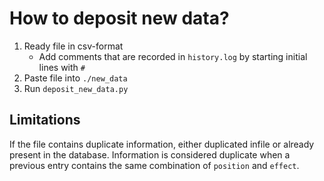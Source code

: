 # How to deposit new data?
1. Ready file in csv-format
   - Add comments that are recorded in `history.log` by starting initial lines with `#`
2. Paste file into `./new_data`
3. Run `deposit_new_data.py`

## Limitations
If the file contains duplicate information, either duplicated infile or already present in the database. Information is considered duplicate when a previous entry contains the same combination of `position` and `effect`.